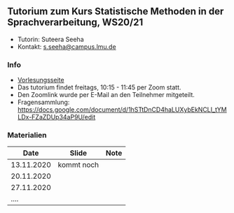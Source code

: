 ## Tutorium zum Kurs Statistische Methoden in der Sprachverarbeitung, WS20/21
- Tutorin: Suteera  Seeha 
- Kontakt: s.seeha@campus.lmu.de


### Info
- [Vorlesungsseite](https://www.cis.uni-muenchen.de/~schmid/lehre/StatNLP/)
- Das tutorium findet freitags, 10:15 - 11:45 per Zoom statt.
- Den Zoomlink wurde per E-Mail an den Teilnehmer mitgeteilt.
- Fragensammlung: https://docs.google.com/document/d/1hSTtDnCD4haLUXybEkNCLI_tYMLDx-FZaZDUp34aP9U/edit

### Materialien

| Date       | Slide          | Note |
| ------------- |:-------------:| -----:|
| 13.11.2020      | kommt noch|  |
| 20.11.2020     |       |   |
| 27.11.2020 |      |    |
| ....|      |    |
